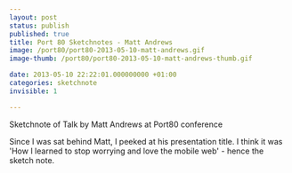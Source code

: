 ```yaml
---
layout: post
status: publish
published: true
title: Port 80 Sketchnotes - Matt Andrews
image: /port80/port80-2013-05-10-matt-andrews.gif
image-thumb: /port80/port80-2013-05-10-matt-andrews-thumb.gif

date: 2013-05-10 22:22:01.000000000 +01:00
categories: sketchnote
invisible: 1

---
```


Sketchnote of Talk by Matt Andrews at Port80 conference

Since I was sat behind Matt, I peeked at his presentation title. I think it was 'How I learned to stop worrying and love the mobile web' - hence the sketch note.

